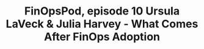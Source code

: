---
title: FinOpsPod, episode 10 Ursula LaVeck & Julia Harvey - What Comes After FinOps Adoption
description: Joe visits with some of his old friends and colleagues, Ursula LaVeck and Julia Harvey, to learn how they continued maturing their operations after implementing FinOps at their organizations.
date-added: August 2022
type: Podcast
source: Foundation Contribution
label: 
cloud-provider: 
  - Multi-Cloud
link: https://finopspod.captivate.fm/episode/ursula-laveck-julia-harvey-what-comes-after-finops-adoption
permalink: /resources/not-here/
weight: 20
listing: true
---